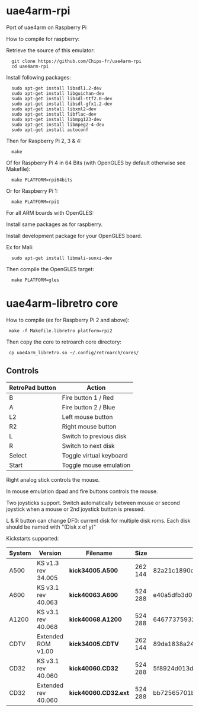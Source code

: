 # uae4arm-rpi
Port of uae4arm on Raspberry Pi

How to compile for raspberry:

   Retrieve the source of this emulator:

      git clone https://github.com/Chips-fr/uae4arm-rpi
      cd uae4arm-rpi

   Install following packages:

      sudo apt-get install libsdl1.2-dev 
      sudo apt-get install libguichan-dev
      sudo apt-get install libsdl-ttf2.0-dev
      sudo apt-get install libsdl-gfx1.2-dev
      sudo apt-get install libxml2-dev
      sudo apt-get install libflac-dev
      sudo apt-get install libmpg123-dev
      sudo apt-get install libmpeg2-4-dev
      sudo apt-get install autoconf

   Then for Raspberry Pi 2, 3 & 4:

      make

   Of for Raspberry Pi 4 in 64 Bits (with OpenGLES by default otherwise see Makefile):

      make PLATFORM=rpi64bits

   Or for Raspberry Pi 1:  

      make PLATFORM=rpi1

For all ARM boards with OpenGLES:

   Install same packages as for raspberry.

   Install development package for your OpenGLES board.

   Ex for Mali:

      sudo apt-get install libmali-sunxi-dev

   Then compile the OpenGLES target:

      make PLATFORM=gles

# uae4arm-libretro core

How to compile (ex for Raspberry Pi 2 and above):

     make -f Makefile.libretro platform=rpi2

Then copy the core to retroarch core directory:

     cp uae4arm_libretro.so ~/.config/retroarch/cores/

## Controls

|RetroPad button|Action|
|---|---|
|B|Fire button 1 / Red|
|A|Fire button 2 / Blue|
|L2|Left mouse button|
|R2|Right mouse button|
|L|Switch to previous disk|
|R|Switch to next disk|
|Select|Toggle virtual keyboard|
|Start|Toggle mouse emulation|

Right analog stick controls the mouse.

In mouse emulation dpad and fire buttons controls the mouse.

Two joysticks support. Switch automatically between mouse or second joystick when a mouse or 2nd joystick button is pressed.

L & R button can change DF0: current disk for multiple disk roms. Each disk should be named with "(Disk x of y)"

Kickstarts supported:

|System|Version|Filename|Size|MD5|
|---|---|---|---|---|
|A500|KS v1.3 rev 34.005|**kick34005.A500**|262 144|82a21c1890cae844b3df741f2762d48d|
|A600|KS v3.1 rev 40.063|**kick40063.A600**|524 288|e40a5dfb3d017ba8779faba30cbd1c8e|
|A1200|KS v3.1 rev 40.068|**kick40068.A1200**|524 288|646773759326fbac3b2311fd8c8793ee|
|CDTV|Extended ROM v1.00|**kick34005.CDTV**|262 144|89da1838a24460e4b93f4f0c5d92d48d|
|CD32|KS v3.1 rev 40.060|**kick40060.CD32**|524 288|5f8924d013dd57a89cf349f4cdedc6b1|
|CD32|Extended rev 40.060|**kick40060.CD32.ext**|524 288|bb72565701b1b6faece07d68ea5da639|

